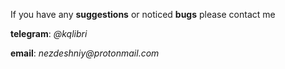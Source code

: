 If you have any **suggestions** or noticed **bugs** please contact me

**telegram**: _@kqlibri_

**email**: _nezdeshniy@protonmail.com_
